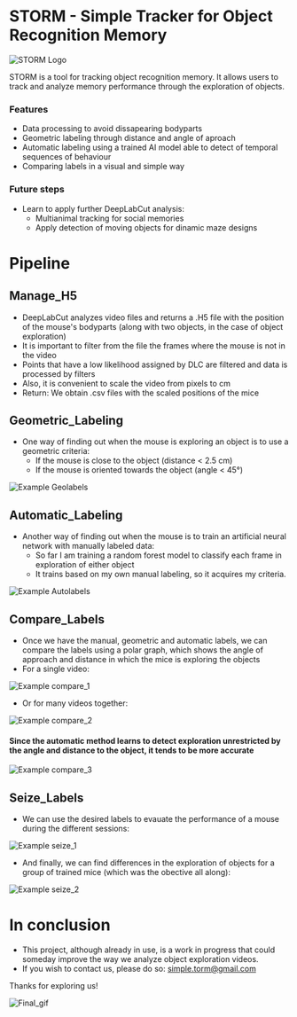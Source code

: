 # STORM - Simple Tracker for Object Recognition Memory

![STORM Logo](images/storm_logo.jpg)

STORM is a tool for tracking object recognition memory. It allows users to track and analyze memory performance through the exploration of objects.

### Features

- Data processing to avoid dissapearing bodyparts
- Geometric labeling through distance and angle of aproach
- Automatic labeling using a trained AI model able to detect of temporal sequences of behaviour
- Comparing labels in a visual and simple way

### Future steps

- Learn to apply further DeepLabCut analysis:
  - Multianimal tracking for social memories
  - Apply detection of moving objects for dinamic maze designs

# Pipeline

## Manage_H5

- DeepLabCut analyzes video files and returns a .H5 file with the position of the mouse's bodyparts (along with two objects, in the case of object exploration)
- It is important to filter from the file the frames where the mouse is not in the video
- Points that have a low likelihood assigned by DLC are filtered and data is processed by filters
- Also, it is convenient to scale the video from pixels to cm
- Return: We obtain .csv files with the scaled positions of the mice

## Geometric_Labeling

- One way of finding out when the mouse is exploring an object is to use a geometric criteria:
  - If the mouse is close to the object (distance < 2.5 cm)
  - If the mouse is oriented towards the object (angle < 45°)

![Example Geolabels](images/example_geometric_labeling.png)

## Automatic_Labeling

- Another way of finding out when the mouse is to train an artificial neural network with manually labeled data:
  - So far I am training a random forest model to classify each frame in exploration of either object
  - It trains based on my own manual labeling, so it acquires my criteria.

![Example Autolabels](images/example_compare_labels.png)

## Compare_Labels

- Once we have the manual, geometric and automatic labels, we can compare the labels using a polar graph, which shows the angle of approach and distance in which the mice is exploring the objects
- For a single video:

![Example compare_1](images/example_compare_labels_polar.png)

- Or for many videos together:

![Example compare_2](images/example_compare_labels_polar_all.png)

#### Since the automatic method learns to detect exploration unrestricted by the angle and distance to the object, it tends to be more accurate

![Example compare_3](images/results_compare_labels.png)

## Seize_Labels

- We can use the desired labels to evauate the performance of a mouse during the different sessions:

![Example seize_1](images/example_seize_labels.png)

- And finally, we can find differences in the exploration of objects for a group of trained mice (which was the obective all along):

![Example seize_2](images/example_seize_labels_mean.png)

# In conclusion
- This project, although already in use, is a work in progress that could someday improve the way we analyze object exploration videos.
- If you wish to contact us, please do so: simple.torm@gmail.com

Thanks for exploring us!

![Final_gif](images/mouse_exploring.gif)
